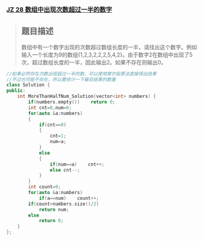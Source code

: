 ### [JZ 28 数组中出现次数超过一半的数字](https://www.nowcoder.com/practice/e8a1b01a2df14cb2b228b30ee6a92163?tpId=13&&tqId=11181&rp=1&ru=/ta/coding-interviews&qru=/ta/coding-interviews/question-ranking)

> ## 题目描述
>
> 数组中有一个数字出现的次数超过数组长度的一半，请找出这个数字。例如输入一个长度为9的数组{1,2,3,2,2,2,5,4,2}。由于数字2在数组中出现了5次，超过数组长度的一半，因此输出2。如果不存在则输出0。

```cpp
//如果必然存在次数出现超过一半的数，可以使用摩尔投票法直接得出结果
//不过也可能不存在，所以要统计一下最后结果的数量
class Solution {
public:
    int MoreThanHalfNum_Solution(vector<int> numbers) {
        if(numbers.empty())    return 0;
        int cnt=0,num=0;
        for(auto &a:numbers)
        {
            if(cnt==0)
            {
                cnt=1;
                num=a;
            }
            else
            {
                if(num==a)    cnt++;
                else cnt--;
            }
        }
        int count=0;
        for(auto &a:numbers)
            if(a==num)    count++;
        if(count>numbers.size()/2)
            return num;
        else
            return 0;
    }
};
```

